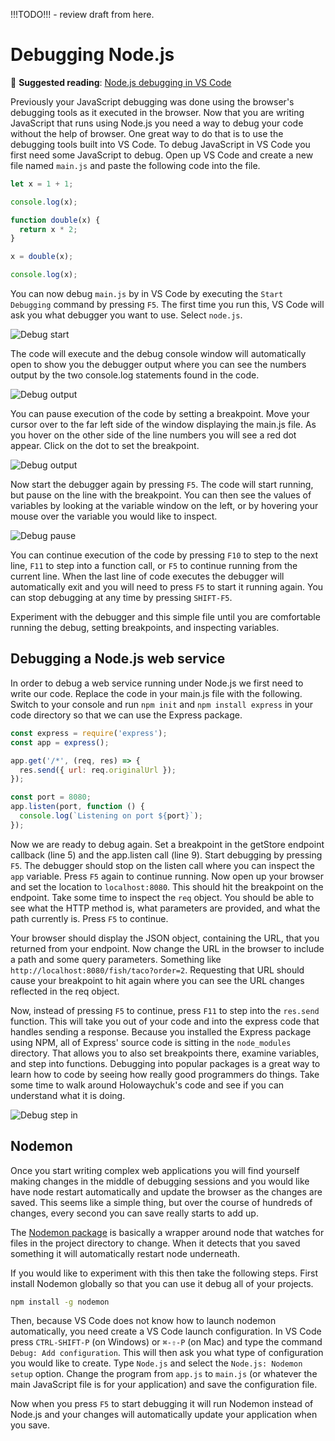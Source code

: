 !!!TODO!!! - review draft from here.

# Debugging Node.js

📖 **Suggested reading**: [Node.js debugging in VS Code](https://code.visualstudio.com/docs/nodejs/nodejs-debugging)

Previously your JavaScript debugging was done using the browser's debugging tools as it executed in the browser. Now that you are writing JavaScript that runs using Node.js you need a way to debug your code without the help of browser. One great way to do that is to use the debugging tools built into VS Code. To debug JavaScript in VS Code you first need some JavaScript to debug. Open up VS Code and create a new file named `main.js` and paste the following code into the file.

```js
let x = 1 + 1;

console.log(x);

function double(x) {
  return x * 2;
}

x = double(x);

console.log(x);
```

You can now debug `main.js` by in VS Code by executing the `Start Debugging` command by pressing `F5`. The first time you run this, VS Code will ask you what debugger you want to use. Select `node.js`.

![Debug start](webServicesDebugStart.png)

The code will execute and the debug console window will automatically open to show you the debugger output where you can see the numbers output by the two console.log statements found in the code.

![Debug output](webServicesDebugOutput.png)

You can pause execution of the code by setting a breakpoint. Move your cursor over to the far left side of the window displaying the main.js file. As you hover on the other side of the line numbers you will see a red dot appear. Click on the dot to set the breakpoint.

![Debug output](webServicesDebugBreakpoint.png)

Now start the debugger again by pressing `F5`. The code will start running, but pause on the line with the breakpoint. You can then see the values of variables by looking at the variable window on the left, or by hovering your mouse over the variable you would like to inspect.

![Debug pause](webServicesDebugPaused.png)

You can continue execution of the code by pressing `F10` to step to the next line, `F11` to step into a function call, or `F5` to continue running from the current line. When the last line of code executes the debugger will automatically exit and you will need to press `F5` to start it running again. You can stop debugging at any time by pressing `SHIFT-F5`.

Experiment with the debugger and this simple file until you are comfortable running the debug, setting breakpoints, and inspecting variables.

## Debugging a Node.js web service

In order to debug a web service running under Node.js we first need to write our code. Replace the code in your main.js file with the following. Switch to your console and run `npm init` and `npm install express` in your code directory so that we can use the Express package.

```js
const express = require('express');
const app = express();

app.get('/*', (req, res) => {
  res.send({ url: req.originalUrl });
});

const port = 8080;
app.listen(port, function () {
  console.log(`Listening on port ${port}`);
});
```

Now we are ready to debug again. Set a breakpoint in the getStore endpoint callback (line 5) and the app.listen call (line 9). Start debugging by pressing `F5`. The debugger should stop on the listen call where you can inspect the `app` variable. Press `F5` again to continue running. Now open up your browser and set the location to `localhost:8080`. This should hit the breakpoint on the endpoint. Take some time to inspect the `req` object. You should be able to see what the HTTP method is, what parameters are provided, and what the path currently is. Press `F5` to continue.

Your browser should display the JSON object, containing the URL, that you returned from your endpoint. Now change the URL in the browser to include a path and some query parameters. Something like `http://localhost:8080/fish/taco?order=2`. Requesting that URL should cause your breakpoint to hit again where you can see the URL changes reflected in the req object.

Now, instead of pressing `F5` to continue, press `F11` to step into the `res.send` function. This will take you out of your code and into the express code that handles sending a response. Because you installed the Express package using NPM, all of Express' source code is sitting in the `node_modules` directory. That allows you to also set breakpoints there, examine variables, and step into functions. Debugging into popular packages is a great way to learn how to code by seeing how really good programmers do things. Take some time to walk around Holowaychuk's code and see if you can understand what it is doing.

![Debug step in](webServicesDebugStepIn.png)

## Nodemon

Once you start writing complex web applications you will find yourself making changes in the middle of debugging sessions and you would like have node restart automatically and update the browser as the changes are saved. This seems like a simple thing, but over the course of hundreds of changes, every second you can save really starts to add up.

The [Nodemon package](https://www.npmjs.com/package/nodemon) is basically a wrapper around node that watches for files in the project directory to change. When it detects that you saved something it will automatically restart node underneath.

If you would like to experiment with this then take the following steps. First install Nodemon globally so that you can use it debug all of your projects.

```sh
npm install -g nodemon
```

Then, because VS Code does not know how to launch nodemon automatically, you need create a VS Code launch configuration. In VS Code press `CTRL-SHIFT-P` (on Windows) or `⌘-⇧-P` (on Mac) and type the command `Debug: Add configuration`. This will then ask you what type of configuration you would like to create. Type `Node.js` and select the `Node.js: Nodemon setup` option. Change the program from `app.js` to `main.js` (or whatever the main JavaScript file is for your application) and save the configuration file.

Now when you press `F5` to start debugging it will run Nodemon instead of Node.js and your changes will automatically update your application when you save.
